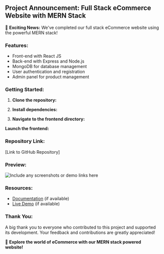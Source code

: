## Project Announcement: Full Stack eCommerce Website with MERN Stack

🎉 **Exciting News:** We've completed our full stack eCommerce website using the powerful MERN stack!

### Features:
- Front-end with React JS
- Back-end with Express and Node.js
- MongoDB for database management
- User authentication and registration
- Admin panel for product management

### Getting Started:
1. **Clone the repository:**

2. **Install dependencies:**
 
3. **Navigate to the frontend directory:**

 **Launch the frontend:**


 
### Repository Link:
[Link to GitHub Repository]

### Preview:
![Include any screenshots or demo links here](screenshot.png)

### Resources:
- [Documentation](#) (if available)
- [Live Demo](#) (if available)

### Thank You:
A big thank you to everyone who contributed to this project and supported its development. Your feedback and contributions are greatly appreciated!

🚀 **Explore the world of eCommerce with our MERN stack powered website!**


